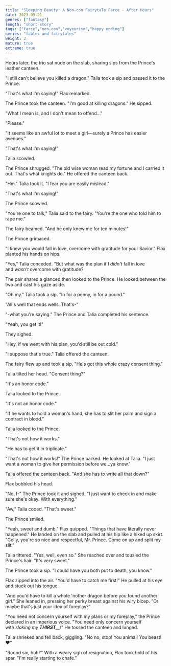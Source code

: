 ```yaml
---
title: "Sleeping Beauty: A Non-con Fairytale Farce - After Hours"
date: 2023-09-21
genres: ["fantasy"]
length: "short-story"
tags: ["farce","non-con","voyeurism","happy ending"]
series: "fables and fairytales"
weight: 2
mature: true
extreme: true
---
```

Hours later, the trio sat nude on the slab, sharing sips from the Prince's leather canteen.

"I still can't believe you killed a dragon." Talia took a sip and passed it to the Prince.

"That's what I'm saying!" Flax remarked.

The Prince took the canteen. "I'm good at killing dragons." He sipped.

"What I mean is, and I don't mean to offend..."

"Please."

"It seems like an awful lot to meet a girl—surely a Prince has easier avenues."

"That's what I'm saying!"

Talia scowled.

The Prince shrugged. "The old wise woman read my fortune and I carried it out. That's what knights do." He offered the canteen back.

"Hm." Talia took it. "I fear you are easily mislead."

"That's what I'm saying!"

The Prince scowled.

"You're one to talk," Talia said to the fairy. "You're the one who told him to rape me."

The fairy beamed. "And he only knew me for ten minutes!"

The Prince grimaced.

"I knew you would fall in love, overcome with gratitude for your Savior." Flax planted his hands on hips.

"Yes," Talia conceded. "But what was the plan if I _didn't_ fall in love and _wasn't_ overcome with gratitude?

The pair shared a glanced then looked to the Prince. He looked between the two and cast his gaze aside.

"Oh my." Talia took a sip. "In for a penny, in for a pound."

"All's well that ends wells. That's-"

"-what you're saying." The Prince and Talia completed his sentence.

"Yeah, you get it!"

They sighed.

"Hey, if we went with his plan, you'd still be out cold."

"I suppose that's true." Talia offered the canteen.

The fairy flew up and took a sip. "He's got this whole crazy consent thing."

Talia tilted her head. "Consent thing?"

"It's an honor code."

Talia looked to the Prince.

"It's not an honor code."

"If he wants to hold a woman's hand, she has to slit her palm and sign a contract in blood."

Talia looked to the Prince.

"That's not how it works."

"He has to get it in triplicate."

"That's not how it works!" The Prince barked. He looked at Talia. "I just want a woman to give her permission before we...ya know."

Talia offered the canteen back. "And she has to write all that down?"

Flax bobbled his head.

"No, I-" The Prince took it and sighed. "I just want to check in and make sure she's okay. With everything."

"Aw," Talia cooed. "That's sweet."

The Prince smiled.

"Yeah, sweet and dumb." Flax quipped. "Things that have literally never happened." He landed on the slab and pulled at his hip like a hiked up skirt. "Golly, you're so nice and respectful, Mr. Prince. Come on up and split my slit."

Talia tittered. "Yes, well, even so." She reached over and tousled the Prince's hair. "It's very sweet."

The Prince took a sip. "I could have you both put to death, you know."

Flax zipped into the air. "You'd have to catch me first!" He pulled at his eye and stuck out his tongue.

"And you'd have to kill a whole 'nother dragon before you found another girl." She leaned in, pressing her perky breast against his wiry bicep. "Or maybe that's just your idea of foreplay?"

"You need not concern yourself with my plans or my foreplay," the Prince declared in an imperious voice. "You need only concern yourself with _slaking my_ _**THIRST**__!_" He tossed the canteen and lunged.

Talia shrieked and fell back, giggling. "No no, stop! You animal! You beast!❤️"

"Round six, huh?" With a weary sigh of resignation, Flax took hold of his spar. "I'm really starting to chafe."